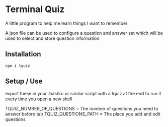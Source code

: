 
# Terminal Quiz

A little program to help me learn things I want to remember

A json file can be used to configure a question and answer set which will be used to select and store question information.


## Installation 

```
npm i tquiz
```

## Setup / Use

export these in your .bashrc or similar script with a tquiz at the end to run it every time you open a new shell

TQUIZ_NUMBER_OF_QUESTIONS = The number of questions you need to answer before tab 
TQUIZ_QUESTIONS_PATH = The place you add and edit questions


